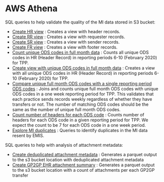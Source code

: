 # AWS Athena

SQL queries to help validate the quality of the MI data stored in S3 bucket:

- [Create HR view](create_hr_view.sql) : Creates a view with header records.
- [Create RR view](create_rr_view.sql) : Creates a view with requester records.
- [Create SR view](create_sr_view.sql) : Creates a view with sender records.
- [Create FR view](create_fr_view.sql) : Creates a view with footer records.
- [Count unique ODS codes in full month data](count_unique_ods_codes.sql) : Counts all unique ODS codes in HR (Header Record) in reporting periods 6-10 (February 2020) for TPP.
- [Create view with unique ODS codes in full month data](create_view_with_unique_ods_codes.sql) : Creates a view with all unique ODS codes in HR (Header Record) in reporting periods 6-10 (February 2020) for TPP.
- [Compare unique full month ODS codes with a single reporting period ODS codes](compare_unique_full_month_ods_codes.sql) : Joins and counts unique full month ODS codes with unique ODS codes in a one week reporting period for TPP. This validates that each practice sends records weekly regardless of whether they have transfers or not. The number of matching ODS codes should be the same as the number of unique full month ODS codes.
- [Count number of headers for each ODS code](count_number_of_headers.sql) : Counts number of headers for each ODS code in a given reporting period for TPP. We expect the count to be 7 for each ODS code in a one week period.
- [Explore MI duplicates](explore_mi_duplicates.sql) : Queries to identify duplicates in the MI data resent by EMIS.

SQL queries to help with analysis of attachment metadata:

- [Create deduplicated attachment metadata](create_deduplicated_attachment_metadata.sql) : Generates a parquet output to the s3 bucket location with deduplicated attachment metadata
- [Create GP2GP EHR attachment summary](create_gp2gp_ehr_attachment_summary.sql) : Generates a parquet output to the s3 bucket location with a count of attachments per each GP2GP transfer
